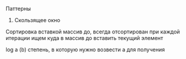 Паттерны

1. Скользящее окно


Сортировка вставкой 
массив до, всегда отсортирован при каждой итерации ищем куда в массив до вставить текущий элемент

log a (b) степень, в которую нужно возвести a для получения 


